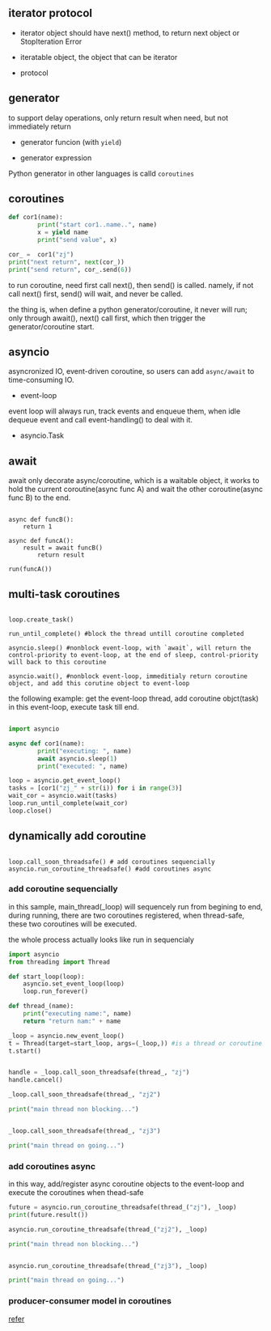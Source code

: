 
## iterator protocol 

* iterator object should have next() method, to return next object or StopIteration Error

* iteratable object, the object that can be iterator 

* protocol


## generator 

to support delay operations, only return result when need, but not immediately return


* generator funcion (with `yield`) 

* generator expression 


Python generator in other languages is calld `coroutines` 


## coroutines 

```python
def cor1(name):
        print("start cor1..name..", name)
        x = yield name
        print("send value", x)

cor_ =  cor1("zj")
print("next return", next(cor_))
print("send return", cor_.send(6))
```

to run coroutine, need first call next(), then send() is called. namely, if not call next() first, send() will wait, and never be called.

the thing is, when define a python generator/coroutine, it never will run; only through await(), next() call first, which then trigger the generator/coroutine start.

 

## asyncio 

asyncronized IO, event-driven coroutine, so users can add `async/await` to time-consuming IO.


* event-loop

event loop will always run, track events and enqueue them, when idle dequeue event and  call event-handling() to deal with it.


* asyncio.Task


## await 

await only decorate async/coroutine, which is a waitable object, it works to hold the current coroutine(async func A) and wait the other coroutine(async func B) to the end.

```shell

async def funcB():
	return 1

async def funcA():
	result = await funcB()
        return result

run(funcA())

```



## multi-task coroutines

```shell

loop.create_task()

run_until_complete() #block the thread untill coroutine completed

asyncio.sleep() #nonblock event-loop, with `await`, will return the control-priority to event-loop, at the end of sleep, control-priority will back to this coroutine 

asyncio.wait(), #nonblock event-loop, immeditialy return coroutine object, and add this corutine object to event-loop

``` 

the following example:  get the event-loop thread, add coroutine objct(task) in this event-loop, execute task till end.

```python

import asyncio

async def cor1(name):
        print("executing: ", name)
        await asyncio.sleep(1)
        print("executed: ", name)

loop = asyncio.get_event_loop()
tasks = [cor1("zj_" + str(i)) for i in range(3)]
wait_cor = asyncio.wait(tasks)
loop.run_until_complete(wait_cor)
loop.close()

``` 

## dynamically add coroutine


```shell 

loop.call_soon_threadsafe() # add coroutines sequencially  
asyncio.run_coroutine_threadsafe() #add coroutines async 
```

### add coroutine sequencially 

in this sample, main_thread(_loop) will sequencely run from begining to end, during running, there are two coroutines registered, when thread-safe, these two coroutines will be executed.

the whole process actually looks like run in sequencialy


```python
import asyncio
from threading import Thread

def start_loop(loop):
    asyncio.set_event_loop(loop)
    loop.run_forever()

def thread_(name):
    print("executing name:", name)
    return "return nam:" + name

_loop = asyncio.new_event_loop()
t = Thread(target=start_loop, args=(_loop,)) #is a thread or coroutine ?
t.start()


handle = _loop.call_soon_threadsafe(thread_, "zj")
handle.cancel()

_loop.call_soon_threadsafe(thread_, "zj2")

print("main thread non blocking...")


_loop.call_soon_threadsafe(thread_, "zj3")

print("main thread on going...")

```


### add coroutines async

in this way, add/register async coroutine objects to the event-loop and execute the coroutines when thead-safe

```python
future = asyncio.run_coroutine_threadsafe(thread_("zj"), _loop)
print(future.result())

asyncio.run_coroutine_threadsafe(thread_("zj2"), _loop)

print("main thread non blocking...")


asyncio.run_coroutine_threadsafe(thread_("zj3"), _loop)

print("main thread on going...")

```


### producer-consumer model in coroutines 

[refer](https://zhuanlan.zhihu.com/p/59621713)
















